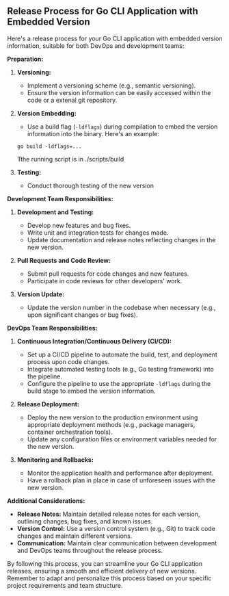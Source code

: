 ## Release Process for Go CLI Application with Embedded Version

Here's a release process for your Go CLI application with embedded version information, suitable for both DevOps and development teams:

**Preparation:**

1. **Versioning:**
    * Implement a versioning scheme (e.g., semantic versioning).
    * Ensure the version information can be easily accessed within the code or a extenal git repository. 

2. **Version Embedding:**
    * Use a build flag (`-ldflags`) during compilation to embed the version information into the binary. Here's an example:

    ```
    go build -ldflags=...
    ```

    Tthe running script is in ./scripts/build

3. **Testing:**
    * Conduct thorough testing of the new version

**Development Team Responsibilities:**

1. **Development and Testing:**
    * Develop new features and bug fixes.
    * Write unit and integration tests for changes made.
    * Update documentation and release notes reflecting changes in the new version.

2. **Pull Requests and Code Review:**
    * Submit pull requests for code changes and new features.
    * Participate in code reviews for other developers' work.

3. **Version Update:**
    * Update the version number in the codebase when necessary (e.g., upon significant changes or bug fixes).

**DevOps Team Responsibilities:**

1. **Continuous Integration/Continuous Delivery (CI/CD):**
    * Set up a CI/CD pipeline to automate the build, test, and deployment process upon code changes.
    * Integrate automated testing tools (e.g., Go testing framework) into the pipeline.
    * Configure the pipeline to use the appropriate `-ldflags` during the build stage to embed the version information.

2. **Release Deployment:**
    * Deploy the new version to the production environment using appropriate deployment methods (e.g., package managers, container orchestration tools).
    * Update any configuration files or environment variables needed for the new version.

3. **Monitoring and Rollbacks:**
    * Monitor the application health and performance after deployment.
    * Have a rollback plan in place in case of unforeseen issues with the new version.

**Additional Considerations:**

* **Release Notes:** Maintain detailed release notes for each version, outlining changes, bug fixes, and known issues.
* **Version Control:** Use a version control system (e.g., Git) to track code changes and maintain different versions.
* **Communication:** Maintain clear communication between development and DevOps teams throughout the release process.

By following this process, you can streamline your Go CLI application releases, ensuring a smooth and efficient delivery of new versions. Remember to adapt and personalize this process based on your specific project requirements and team structure.

